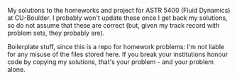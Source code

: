 My solutions to the homeworks and project for ASTR 5400 (Fluid Dynamics)
at CU-Boulder. I probably won't update these once I get back my solutions,
so do not assume that these are correct (but, given my track record with
problem sets, they probably are).

Boilerplate stuff, since this is a repo for homework problems: I'm not
liable for any misuse of the files stored here. If you break your 
institutions honour code by copying my solutions, that's your problem - and
your problem alone.
